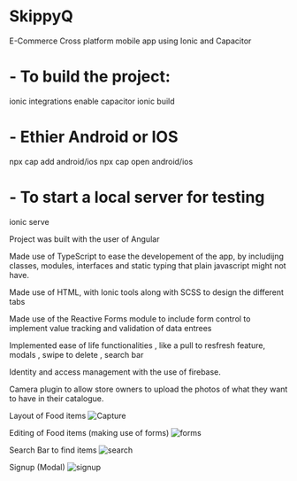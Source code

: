 # SkippyQ
E-Commerce Cross platform mobile app using Ionic and Capacitor 


# - To build the project:
ionic integrations enable capacitor
ionic build

# - Ethier Android or IOS
npx cap add android/ios
npx cap open android/ios

# - To start a local server for testing
ionic serve

Project was built with the user of Angular

Made use of TypeScript to ease the developement of the app, by includijng classes, modules, interfaces and static typing that
plain javascript might not have.

Made use of HTML, with Ionic tools along with SCSS to design the different tabs

Made use of the Reactive Forms module to include form control to implement value tracking and validation of data entrees 

Implemented ease of life functionalities , like a pull to resfresh feature, modals , swipe to delete , search bar

Identity and access management with the use of firebase.

Camera plugin to allow store owners to upload the photos of what they want to have in their catalogue.


Layout of Food items
![Capture](https://user-images.githubusercontent.com/39015652/103176716-15f84180-48af-11eb-8917-2515a75f3c8b.PNG)

Editing of Food items (making use of forms)
![forms](https://user-images.githubusercontent.com/39015652/103176717-17296e80-48af-11eb-8469-e212c725e851.PNG)

Search Bar to find items
![search](https://user-images.githubusercontent.com/39015652/103176718-17c20500-48af-11eb-92d0-5b79db5df56f.PNG)

Signup (Modal)
![signup](https://user-images.githubusercontent.com/39015652/103176719-17c20500-48af-11eb-9447-daa48fab3b4f.PNG)

